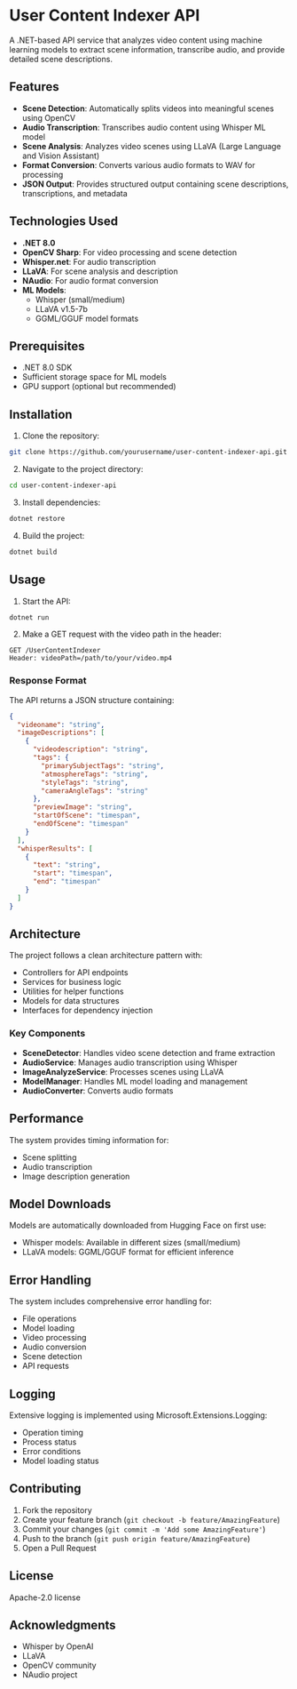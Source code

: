 # User Content Indexer API

A .NET-based API service that analyzes video content using machine learning models to extract scene information, transcribe audio, and provide detailed scene descriptions.

## Features

- **Scene Detection**: Automatically splits videos into meaningful scenes using OpenCV
- **Audio Transcription**: Transcribes audio content using Whisper ML model
- **Scene Analysis**: Analyzes video scenes using LLaVA (Large Language and Vision Assistant)
- **Format Conversion**: Converts various audio formats to WAV for processing
- **JSON Output**: Provides structured output containing scene descriptions, transcriptions, and metadata

## Technologies Used

- **.NET 8.0**
- **OpenCV Sharp**: For video processing and scene detection
- **Whisper.net**: For audio transcription
- **LLaVA**: For scene analysis and description
- **NAudio**: For audio format conversion
- **ML Models**:
  - Whisper (small/medium)
  - LLaVA v1.5-7b
  - GGML/GGUF model formats

## Prerequisites

- .NET 8.0 SDK
- Sufficient storage space for ML models
- GPU support (optional but recommended)

## Installation

1. Clone the repository:
```bash
git clone https://github.com/yourusername/user-content-indexer-api.git
```

2. Navigate to the project directory:
```bash
cd user-content-indexer-api
```

3. Install dependencies:
```bash
dotnet restore
```

4. Build the project:
```bash
dotnet build
```

## Usage

1. Start the API:
```bash
dotnet run
```

2. Make a GET request with the video path in the header:
```http
GET /UserContentIndexer
Header: videoPath=/path/to/your/video.mp4
```

### Response Format

The API returns a JSON structure containing:
```json
{
  "videoname": "string",
  "imageDescriptions": [
    {
      "videodescription": "string",
      "tags": {
        "primarySubjectTags": "string",
        "atmosphereTags": "string",
        "styleTags": "string",
        "cameraAngleTags": "string"
      },
      "previewImage": "string",
      "startOfScene": "timespan",
      "endOfScene": "timespan"
    }
  ],
  "whisperResults": [
    {
      "text": "string",
      "start": "timespan",
      "end": "timespan"
    }
  ]
}
```

## Architecture

The project follows a clean architecture pattern with:
- Controllers for API endpoints
- Services for business logic
- Utilities for helper functions
- Models for data structures
- Interfaces for dependency injection

### Key Components

- **SceneDetector**: Handles video scene detection and frame extraction
- **AudioService**: Manages audio transcription using Whisper
- **ImageAnalyzeService**: Processes scenes using LLaVA
- **ModelManager**: Handles ML model loading and management
- **AudioConverter**: Converts audio formats

## Performance

The system provides timing information for:
- Scene splitting
- Audio transcription
- Image description generation

## Model Downloads

Models are automatically downloaded from Hugging Face on first use:
- Whisper models: Available in different sizes (small/medium)
- LLaVA models: GGML/GGUF format for efficient inference

## Error Handling

The system includes comprehensive error handling for:
- File operations
- Model loading
- Video processing
- Audio conversion
- Scene detection
- API requests

## Logging

Extensive logging is implemented using Microsoft.Extensions.Logging:
- Operation timing
- Process status
- Error conditions
- Model loading status

## Contributing

1. Fork the repository
2. Create your feature branch (`git checkout -b feature/AmazingFeature`)
3. Commit your changes (`git commit -m 'Add some AmazingFeature'`)
4. Push to the branch (`git push origin feature/AmazingFeature`)
5. Open a Pull Request

## License

Apache-2.0 license

## Acknowledgments

- Whisper by OpenAI
- LLaVA
- OpenCV community
- NAudio project
